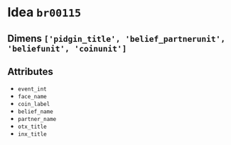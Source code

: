 # Idea `br00115`

## Dimens `['pidgin_title', 'belief_partnerunit', 'beliefunit', 'coinunit']`

## Attributes
- `event_int`
- `face_name`
- `coin_label`
- `belief_name`
- `partner_name`
- `otx_title`
- `inx_title`
